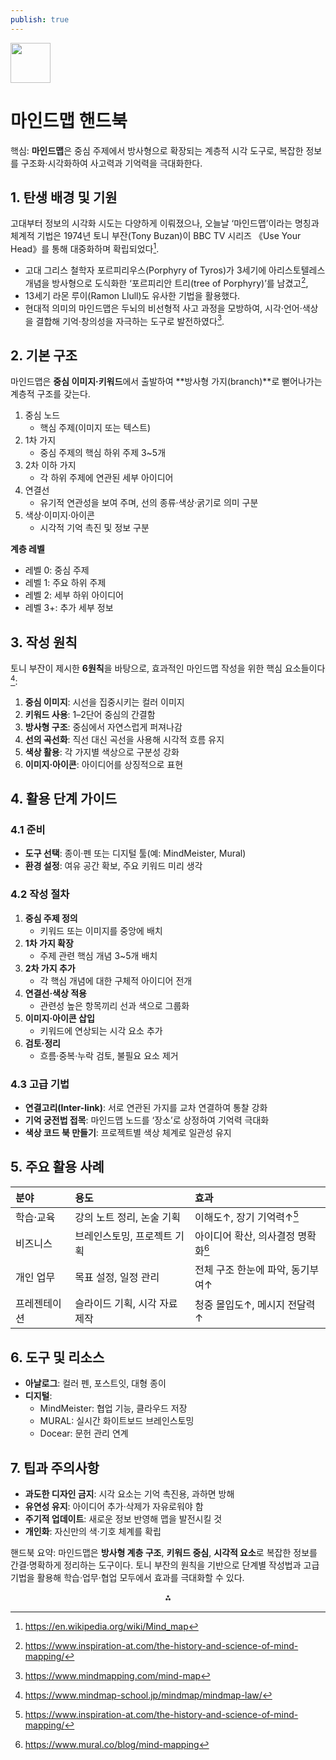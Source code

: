 ```yaml
---
publish: true
---
```


<img src="https://r2cdn.perplexity.ai/pplx-full-logo-primary-dark%402x.png" style="height:64px;margin-right:32px"/>

# 마인드맵 핸드북

핵심: **마인드맵**은 중심 주제에서 방사형으로 확장되는 계층적 시각 도구로, 복잡한 정보를 구조화·시각화하여 사고력과 기억력을 극대화한다.

## 1. 탄생 배경 및 기원

고대부터 정보의 시각화 시도는 다양하게 이뤄졌으나, 오늘날 ‘마인드맵’이라는 명칭과 체계적 기법은 1974년 토니 부잔(Tony Buzan)이 BBC TV 시리즈 《Use Your Head》를 통해 대중화하며 확립되었다[^1].

- 고대 그리스 철학자 포르피리우스(Porphyry of Tyros)가 3세기에 아리스토텔레스 개념을 방사형으로 도식화한 ‘포르피리안 트리(tree of Porphyry)’를 남겼고[^2],
- 13세기 라몬 루이(Ramon Llull)도 유사한 기법을 활용했다.
- 현대적 의미의 마인드맵은 두뇌의 비선형적 사고 과정을 모방하여, 시각·언어·색상을 결합해 기억·창의성을 자극하는 도구로 발전하였다[^3].


## 2. 기본 구조

마인드맵은 **중심 이미지·키워드**에서 출발하여 **방사형 가지(branch)**로 뻗어나가는 계층적 구조를 갖는다.

1) 중심 노드
    - 핵심 주제(이미지 또는 텍스트)
2) 1차 가지
    - 중심 주제의 핵심 하위 주제 3~5개
3) 2차 이하 가지
    - 각 하위 주제에 연관된 세부 아이디어
4) 연결선
    - 유기적 연관성을 보여 주며, 선의 종류·색상·굵기로 의미 구분
5) 색상·이미지·아이콘
    - 시각적 기억 촉진 및 정보 구분

**계층 레벨**

- 레벨 0: 중심 주제
- 레벨 1: 주요 하위 주제
- 레벨 2: 세부 하위 아이디어
- 레벨 3+: 추가 세부 정보


## 3. 작성 원칙

토니 부잔이 제시한 **6원칙**을 바탕으로, 효과적인 마인드맵 작성을 위한 핵심 요소들이다[^4]:

1) **중심 이미지**: 시선을 집중시키는 컬러 이미지
2) **키워드 사용**: 1–2단어 중심의 간결함
3) **방사형 구조**: 중심에서 자연스럽게 퍼져나감
4) **선의 곡선화**: 직선 대신 곡선을 사용해 시각적 흐름 유지
5) **색상 활용**: 각 가지별 색상으로 구분성 강화
6) **이미지·아이콘**: 아이디어를 상징적으로 표현

## 4. 활용 단계 가이드

### 4.1 준비

- **도구 선택**: 종이·펜 또는 디지털 툴(예: MindMeister, Mural)
- **환경 설정**: 여유 공간 확보, 주요 키워드 미리 생각


### 4.2 작성 절차

1. **중심 주제 정의**
    - 키워드 또는 이미지를 중앙에 배치
2. **1차 가지 확장**
    - 주제 관련 핵심 개념 3~5개 배치
3. **2차 가지 추가**
    - 각 핵심 개념에 대한 구체적 아이디어 전개
4. **연결선·색상 적용**
    - 관련성 높은 항목끼리 선과 색으로 그룹화
5. **이미지·아이콘 삽입**
    - 키워드에 연상되는 시각 요소 추가
6. **검토·정리**
    - 흐름·중복·누락 검토, 불필요 요소 제거

### 4.3 고급 기법

- **연결고리(Inter-link)**: 서로 연관된 가지를 교차 연결하여 통찰 강화
- **기억 궁전법 접목**: 마인드맵 노드를 ‘장소’로 상정하여 기억력 극대화
- **색상 코드 북 만들기**: 프로젝트별 색상 체계로 일관성 유지


## 5. 주요 활용 사례

| 분야 | 용도 | 효과 |
| :-- | :-- | :-- |
| 학습·교육 | 강의 노트 정리, 논술 기획 | 이해도↑, 장기 기억력↑[^2] |
| 비즈니스 | 브레인스토밍, 프로젝트 기획 | 아이디어 확산, 의사결정 명확화[^5] |
| 개인 업무 | 목표 설정, 일정 관리 | 전체 구조 한눈에 파악, 동기부여↑ |
| 프레젠테이션 | 슬라이드 기획, 시각 자료 제작 | 청중 몰입도↑, 메시지 전달력↑ |

## 6. 도구 및 리소스

- **아날로그**: 컬러 펜, 포스트잇, 대형 종이
- **디지털**:
    - MindMeister: 협업 기능, 클라우드 저장
    - MURAL: 실시간 화이트보드 브레인스토밍
    - Docear: 문헌 관리 연계


## 7. 팁과 주의사항

- **과도한 디자인 금지**: 시각 요소는 기억 촉진용, 과하면 방해
- **유연성 유지**: 아이디어 추가·삭제가 자유로워야 함
- **주기적 업데이트**: 새로운 정보 반영해 맵을 발전시킬 것
- **개인화**: 자신만의 색·기호 체계를 확립

핸드북 요약: 마인드맵은 **방사형 계층 구조**, **키워드 중심**, **시각적 요소**로 복잡한 정보를 간결·명확하게 정리하는 도구이다. 토니 부잔의 원칙을 기반으로 단계별 작성법과 고급 기법을 활용해 학습·업무·협업 모두에서 효과를 극대화할 수 있다.

<div style="text-align: center">⁂</div>

[^1]: https://en.wikipedia.org/wiki/Mind_map

[^2]: https://www.inspiration-at.com/the-history-and-science-of-mind-mapping/

[^3]: https://www.mindmapping.com/mind-map

[^4]: https://www.mindmap-school.jp/mindmap/mindmap-law/

[^5]: https://www.mural.co/blog/mind-mapping

[^6]: https://www.mindmaps.com/what-is-mind-mapping/

[^7]: https://www.linkfacts.link/history-of-mind-maps/

[^8]: https://cacoo.com/ja/blog/how-to-mind-map-and-utilization-scenes-for-beginners/

[^9]: https://mind-map.com/tony-buzan-the-man-who-invented-the-mind-map/

[^10]: https://www.processon.io/blog/simple-mind-map-tutorial

[^11]: https://miro.com/ja/mind-map/what-is-a-mind-map/

[^12]: https://mindmapmaker.org/history-of-mind-maps.html

[^13]: https://mermaid.js.org/syntax/mindmap.html

[^14]: https://asana.com/ja/resources/what-is-mindmap

[^15]: https://ideamapper.com/a-history-of-mind-mapping-who-what-and-when/

[^16]: https://blog.alexanderfyoung.com/the-perfect-mindmap-4-step-framework/

[^17]: https://mindmappingsite.com/history/history-of-mind-mapping/

[^18]: https://www.visual-paradigm.com/tutorials/how-to-create-mind-map/

[^19]: https://www.lucidchart.com/pages/ja/tutorial/mind-map

[^20]: https://www.usingmindmaps.com/mind-map-history.html

